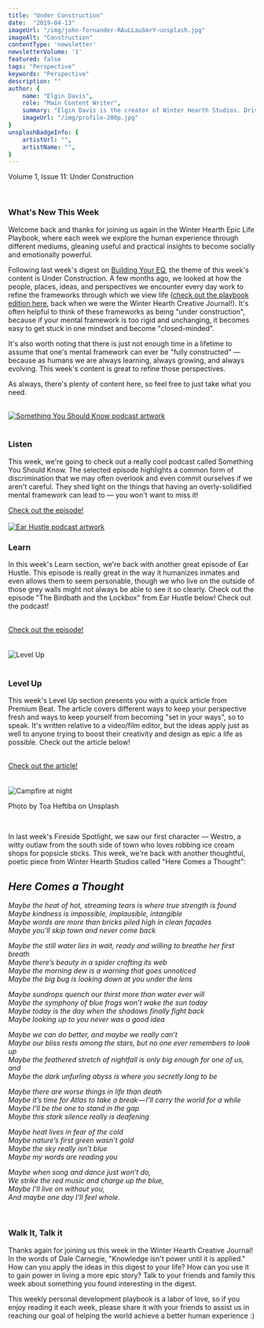 ```yaml
---
title: "Under Construction"
date:  "2019-04-13"
imageUrl: "/img/john-fornander-RAuLLauSmrY-unsplash.jpg"
imageAlt: "Construction" 
contentType: 'newsletter'
newsletterVolume: '1'
featured: false
tags: "Perspective"
keywords: "Perspective"
description: ""
author: {
    name: "Elgin Davis",
    role: "Main Content Writer",
    summary: "Elgin Davis is the creator of Winter Hearth Studios. Driven by a passionate spirit and boundless curiosity, Davis' work seeks to explore the depths of humanity and what it might look like to live a hyper-meaningful existence here on earth.",
    imageUrl: "/img/profile-200p.jpg" 
}
unsplashBadgeInfo: {
    artistUrl: "",
    artistName: "",
}
---
```


Volume 1, Issue 11: Under Construction

<br>

### What's New This Week
Welcome back and thanks for joining us again in the Winter Hearth Epic Life Playbook, where each week we explore the human experience through different mediums, gleaning useful and practical insights to become socially and emotionally powerful. 

Following last week's digest on [Building Your EQ](http://eepurl.com/gm_Xbb), the theme of this week's content is Under Construction. A few months ago, we looked at how the people, places, ideas, and perspectives we encounter every day work to refine the frameworks through which we view life ([check out the playbook edition here](/newsletters/volume-1/maximizing-potential), back when we were the Winter Hearth Creative Journal!). It's often helpful to think of these frameworks as being "under construction", because if your mental framework is too rigid and unchanging, it becomes easy to get stuck in one mindset and become "closed-minded". 

It's also worth noting that there is just not enough time in a lifetime to assume that one's mental framework can ever be "fully constructed" — because as humans we are always learning, always growing, and always evolving. This week's content is great to refine those perspectives.

As always, there's plenty of content here, so feel free to just take what you need.

<br>
<div class='text-center pt-20 pb-20'>
    <a rel='noopener noreferrer' target='_blank' href='https://castbox.fm/episode/Are-We-Killing-English-or-is-It-Just-Evolving%3F-%26-How-to-Make-Big-Changes-Easier-id426586-id139626952?country=us'>
        <img src='https://gallery.mailchimp.com/82935dc1a750f772912d12316/images/dfe6f9fb-73dd-4d92-a0a1-4f760b5ee245.jpeg' alt='Something You Should Know podcast artwork'/>
    </a>
</div>

<br>

### Listen
 
This week, we're going to check out a really cool podcast called Something You Should Know. The selected episode highlights a common form of discrimination that we may often overlook and even commit ourselves if we aren't careful. They shed light on the things that having an overly-solidified mental framework can lead to — you won't want to miss it!

<div class='text-center pt-20 pb-20'>
    <a rel='noopener noreferrer' class='primary-btn' href='https://castbox.fm/episode/Are-We-Killing-English-or-is-It-Just-Evolving%3F-%26-How-to-Make-Big-Changes-Easier-id426586-id139626952?country=us'>Check out the episode!</a>
</div>

<br>
<div class='text-center pt-20 pb-20'>
    <a rel='noopener noreferrer' target='_blank' href='https://castbox.fm/episode/Birdbaths-and-a-Lockbox-id576815-id91802691'>
        <img src='https://gallery.mailchimp.com/82935dc1a750f772912d12316/images/985c3c7a-6eda-4fe4-942a-84d6acb77c48.jpg' alt='Ear Hustle podcast artwork'>
    </a>
</div>



### Learn
 
In this week's Learn section, we're back with another great episode of Ear Hustle. This episode is really great in the way it humanizes inmates and even allows them to seem personable, though we who live on the outside of those grey walls might not always be able to see it so clearly. Check out the episode "The Birdbath and the Lockbox" from Ear Hustle below!
Check out the podcast!

<br>
<div class='text-center pt-20 pb-20'>
    <a rel='noopener noreferrer' class='primary-btn' href='https://castbox.fm/episode/Birdbaths-and-a-Lockbox-id576815-id91802691'>Check out the episode!</a>
</div>

<br>

<br>
<div class='text-center pt-20 pb-20'>
    <img src='https://gallery.mailchimp.com/82935dc1a750f772912d12316/images/70851790-9a7c-4f5b-834d-7207335fe488.gif' alt='Level Up'>
</div>

<br>

### Level Up
 
This week's Level Up section presents you with a quick article from Premium Beat. The article covers different ways to keep your perspective fresh and ways to keep yourself from becoming "set in your ways", so to speak. It's written relative to a video/film editor, but the ideas apply just as well to anyone trying to boost their creativity and design as epic a life as possible. Check out the article below!

<br>

<div class='text-center pt-20 pb-20'>
    <a rel='noopener noreferrer' class='primary-btn' href='https://www.premiumbeat.com/blog/tips-for-creativity/'>Check out the article!</a>
</div>
<br>


<br>
<div class='text-center pt-20 pb-20'>
    <img src='https://gallery.mailchimp.com/82935dc1a750f772912d12316/images/44635994-05b0-4f93-9110-f4c83f8bf9d9.jpg' alt='Campfire at night'>
    <p class="photo-credit"> 
        Photo by Toa Heftiba on Unsplash
    </p>
</div>
<br>

In last week's Fireside Spotlight, we saw our first character — Westro, a witty outlaw from the south side of town who loves robbing ice cream shops for popsicle sticks. This week, we're back with another thoughtful, poetic piece from Winter Hearth Studios called "Here Comes a Thought":
 

## *Here Comes a Thought*
 
*Maybe the heat of hot, streaming tears is where true strength is found*  
*Maybe kindness is impossible, implausible, intangible*  
*Maybe words are more than bricks piled high in clean façades*  
*Maybe you’ll skip town and never come back*  


*Maybe the still water lies in wait, ready and willing to breathe her first breath*  
*Maybe there’s beauty in a spider crafting its web*  
*Maybe the morning dew is a warning that goes unnoticed*  
*Maybe the big bug is looking down at you under the lens*  


*Maybe sundrops quench our thirst more than water ever will*  
*Maybe the symphony of blue frogs won’t wake the sun today*  
*Maybe today is the day when the shadows finally fight back*  
*Maybe looking up to you never was a good idea*  


*Maybe we can do better, and maybe we really can’t*  
*Maybe our bliss rests among the stars, but no one ever remembers to look up*  
*Maybe the feathered stretch of nightfall is only big enough for one of us, and*  
*Maybe the dark unfurling abyss is where you secretly long to be*  


*Maybe there are worse things in life than death*  
*Maybe it’s time for Atlas to take a break — I’ll carry the world for a while*  
*Maybe I’ll be the one to stand in the gap*  
*Maybe this stark silence really is deafening*  


*Maybe heat lives in fear of the cold*  
*Maybe nature’s first green wasn’t gold*  
*Maybe the sky really isn’t blue*  
*Maybe my words are reading you*  


*Maybe when song and dance just won’t do,*   
*We strike the red music and charge up the blue,*    
*Maybe I'll live on without you,*   
*And maybe one day I'll feel whole.*  

<br>

### Walk It, Talk it

Thanks again for joining us this week in the Winter Hearth Creative Journal! In the words of Dale Carnegie, "Knowledge isn't power until it is applied." How can you apply the ideas in this digest to your life? How can you use it to gain power in living a more epic story? Talk to your friends and family this week about something you found interesting in the digest.


This weekly personal development playbook is a labor of love, so if you enjoy reading it each week, please share it with your friends to assist us in reaching our goal of helping the world achieve a better human experience :)

